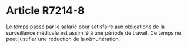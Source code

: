 # Article R7214-8

  
Le temps passé par le salarié pour satisfaire aux obligations de la surveillance médicale est assimilé à une période de travail. Ce temps ne peut justifier une réduction de la rémunération.